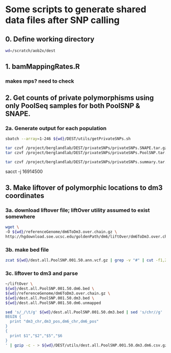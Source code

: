 # Some scripts to generate shared data files after SNP calling

## 0. Define working directory
```bash
wd=/scratch/aob2x/dest
```

## 1. bamMappingRates.R
  ### makes mps? need to check

## 2. Get counts of private polymorphisms using only PoolSeq samples for both PoolSNP & SNAPE.
### 2a. Generate output for each population
  ```bash
  sbatch --array=1-246 ${wd}/DEST/utils/getPrivateSNPs.sh

  tar czvf /project/berglandlab/DEST/privateSNPs/privateSNPs.SNAPE.tar.gz ${wd}/privateSNPs/*SNAPE.csv
  tar czvf /project/berglandlab/DEST/privateSNPs/privateSNPs.PoolSNP.tar.gz ${wd}/privateSNPs/*PoolSNP.csv

  tar czvf /project/berglandlab/DEST/privateSNPs/privateSNPs.summary.tar.gz ${wd}/privateSNPs/*summary.delim
  
  ```
  sacct -j 16914500

## 3. Make liftover of polymorphic locations to dm3 coordinates
### 3a. download liftover file; liftOver utility assumed to exist somewhere
  ```bash
  wget \
  -O ${wd}/referenceGenome/dm6ToDm3.over.chain.gz \
  http://hgdownload.soe.ucsc.edu/goldenPath/dm6/liftOver/dm6ToDm3.over.chain.gz
  ```
### 3b. make bed file
  ```bash
  zcat ${wd}/dest.all.PoolSNP.001.50.ann.vcf.gz | grep -v "#" | cut -f1,2 |  awk '{print "chr"$1"\t"$2"\t"$2+1"\tdm6_"$1"_"$2}' > ${wd}/dest.all.PoolSNP.001.50.dm6.bed
  ```

### 3c. liftover to dm3 and parse
  ```bash
  ~/liftOver \
  ${wd}/dest.all.PoolSNP.001.50.dm6.bed \
  ${wd}/referenceGenome/dm6ToDm3.over.chain.gz \
  ${wd}/dest.all.PoolSNP.001.50.dm3.bed \
  ${wd}/dest.all.PoolSNP.001.50.dm6.unmapped

  sed 's/_/\t/g' ${wd}/dest.all.PoolSNP.001.50.dm3.bed | sed 's/chr//g' | awk '
  BEGIN {
    print "dm3_chr,dm3_pos,dm6_chr,dm6_pos"
  }
  {
    print $1","$2","$5","$6
  }
  ' | gzip -c - > ${wd}/DEST/utils/dest.all.PoolSNP.001.50.dm3.dm6.csv.gz
